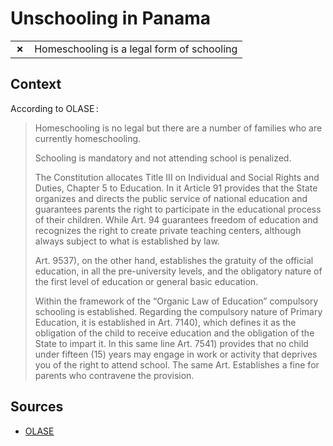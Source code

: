 # Unschooling in Panama
| | |
|-|-|
| __✗__ | Homeschooling is a legal form of schooling |

## Context

According to OLASE :

> Homeschooling is no legal but there are a number of families who are currently homeschooling.
> 
> Schooling is mandatory and not attending school is penalized.
> 
> The Constitution allocates Title III on Individual and Social Rights and Duties, Chapter 5 to Education. In it Article 91 provides that the State organizes and directs the public service of national education and guarantees parents the right to participate in the educational process of their children. While Art. 94 guarantees freedom of education and recognizes the right to create private teaching centers, although always subject to what is established by law.
> 
> Art. 9537), on the other hand, establishes the gratuity of the official education, in all the pre-university levels, and the obligatory nature of the first level of education or general basic education.
> 
> Within the framework of the “Organic Law of Education” compulsory schooling is established. Regarding the compulsory nature of Primary Education, it is established in Art. 7140), which defines it as the obligation of the child to receive education and the obligation of the State to impart it. In this same line Art. 7541) provides that no child under fifteen (15) years may engage in work or activity that deprives you of the right to attend school.
> The same Art. Establishes a fine for parents who contravene the provision.

## Sources

* [OLASE](https://sinescuela.org/en:panama:inicio)
